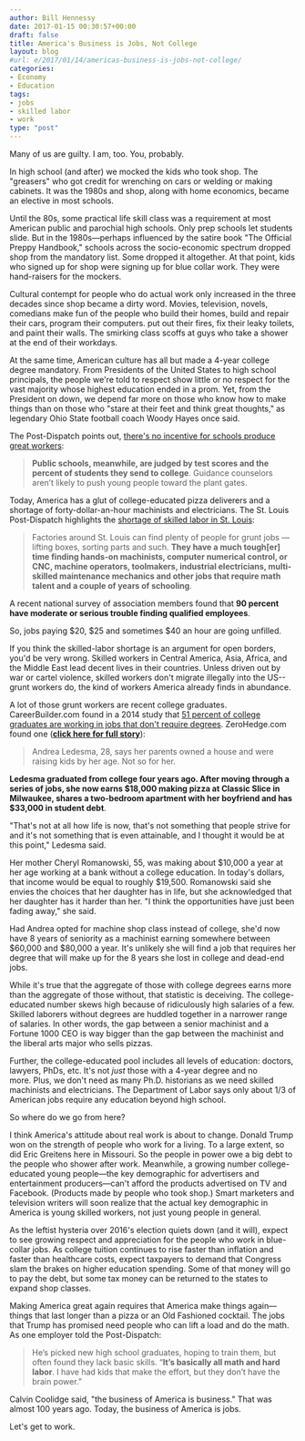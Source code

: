 ```yaml
---
author: Bill Hennessy
date: 2017-01-15 00:30:57+00:00
draft: false
title: America's Business is Jobs, Not College
layout: blog
#url: e/2017/01/14/americas-business-is-jobs-not-college/
categories:
- Economy
- Education
tags:
- jobs
- skilled labor
- work
type: "post"
---
```


Many of us are guilty. I am, too. You, probably.

In high school (and after) we mocked the kids who took shop. The "greasers" who got credit for wrenching on cars or welding or making cabinets. It was the 1980s and shop, along with home economics, became an elective in most schools.

Until the 80s, some practical life skill class was a requirement at most American public and parochial high schools. Only prep schools let students slide. But in the 1980s—perhaps influenced by the satire book "The Official Preppy Handbook," schools across the socio-economic spectrum dropped shop from the mandatory list. Some dropped it altogether. At that point, kids who signed up for shop were signing up for blue collar work. They were hand-raisers for the mockers.

Cultural contempt for people who do actual work only increased in the three decades since shop became a dirty word. Movies, television, novels, comedians make fun of the people who build their homes, build and repair their cars, program their computers. put out their fires, fix their leaky toilets, and paint their walls. The smirking class scoffs at guys who take a shower at the end of their workdays.

At the same time, American culture has all but made a 4-year college degree mandatory. From Presidents of the United States to high school principals, the people we're told to respect show little or no respect for the vast majority whose highest education ended in a prom. Yet, from the President on down, we depend far more on those who know how to make things than on those who "stare at their feet and think great thoughts," as legendary Ohio State football coach Woody Hayes once said.

The Post-Dispatch points out, [there's no incentive for schools produce great workers](https://www.stltoday.com/business/local/st-louis-area-factories-say-they-have-plenty-of-work/article_8a095652-4795-5244-a3e1-80da37d4bfa4.html):



> **Public schools, meanwhile, are judged by test scores and the percent of students they send to college**. Guidance counselors aren’t likely to push young people toward the plant gates.



Today, America has a glut of college-educated pizza deliverers and a shortage of forty-dollar-an-hour machinists and electricians. The St. Louis Post-Dispatch highlights the [shortage of skilled labor in St. Louis](https://www.stltoday.com/business/local/st-louis-area-factories-say-they-have-plenty-of-work/article_8a095652-4795-5244-a3e1-80da37d4bfa4.html):



> Factories around St. Louis can find plenty of people for grunt jobs — lifting boxes, sorting parts and such. **They have a much tough[er] time finding hands-on machinists, computer numerical control, or CNC, machine operators, toolmakers, industrial electricians, multi-skilled maintenance mechanics and other jobs that require math talent and a couple of years of schooling**.

A recent national survey of association members found that **90 percent have moderate or serious trouble finding qualified employees**.

So, jobs paying $20, $25 and sometimes $40 an hour are going unfilled.



If you think the skilled-labor shortage is an argument for open borders, you'd be very wrong. Skilled workers in Central America, Asia, Africa, and the Middle East lead decent lives in their countries. Unless driven out by war or cartel violence, skilled workers don't migrate illegally into the US--grunt workers do, the kind of workers America already finds in abundance.

A lot of those grunt workers are recent college graduates. CareerBuilder.com found in a 2014 study that [51 percent of college graduates are working in jobs that don't require degrees](https://www.careerbuilder.com/share/aboutus/pressreleasesdetail.aspx?sd=10/9/2014&siteid=cbpr&sc_cmp1=cb_pr846_&id=pr846&ed=10/9/2099). ZeroHedge.com found one ([**click here for full story**](https://www.zerohedge.com/news/2017-01-14/why-millennials-are-behind-they-earn-20-less-boomers-did-same-age)):



> Andrea Ledesma, 28, says her parents owned a house and were raising kids by her age. Not so for her.

**Ledesma graduated from college four years ago. After moving through a series of jobs, she now earns $18,000 making pizza at Classic Slice in Milwaukee, shares a two-bedroom apartment with her boyfriend and has $33,000 in student debt**.

"That's not at all how life is now, that's not something that people strive for and it's not something that is even attainable, and I thought it would be at this point," Ledesma said.

Her mother Cheryl Romanowski, 55, was making about $10,000 a year at her age working at a bank without a college education. In today's dollars, that income would be equal to roughly $19,500. Romanowski said she envies the choices that her daughter has in life, but she acknowledged that her daughter has it harder than her. "I think the opportunities have just been fading away," she said.



Had Andrea opted for machine shop class instead of college, she'd now have 8 years of seniority as a machinist earning somewhere between $60,000 and $80,000 a year. It's unlikely she will find a job that requires her degree that will make up for the 8 years she lost in college and dead-end jobs.

While it's true that the aggregate of those with college degrees earns more than the aggregate of those without, that statistic is deceiving. The college-educated number skews high because of ridiculously high salaries of a few. Skilled laborers without degrees are huddled together in a narrower range of salaries. In other words, the gap between a senior machinist and a Fortune 1000 CEO is way bigger than the gap between the machinist and the liberal arts major who sells pizzas.

Further, the college-educated pool includes all levels of education: doctors, lawyers, PhDs, etc. It's not _just_ those with a 4-year degree and no more. Plus, we don't need as many Ph.D. historians as we need skilled machinists and electricians. The Department of Labor says only about 1/3 of American jobs require any education beyond high school.

So where do we go from here?

I think America's attitude about real work is about to change. Donald Trump won on the strength of people who work for a living. To a large extent, so did Eric Greitens here in Missouri. So the people in power owe a big debt to the people who shower after work. Meanwhile, a growing number college-educated young people—the key demographic for advertisers and entertainment producers—can't afford the products advertised on TV and Facebook. (Products made by people who took shop.) Smart marketers and television writers will soon realize that the actual key demographic in America is young skilled workers, not just young people in general.

As the leftist hysteria over 2016's election quiets down (and it will), expect to see growing respect and appreciation for the people who work in blue-collar jobs. As college tuition continues to rise faster than inflation and faster than healthcare costs, expect taxpayers to demand that Congress slam the brakes on higher education spending. Some of that money will go to pay the debt, but some tax money can be returned to the states to expand shop classes.

Making America great again requires that America make things again—things that last longer than a pizza or an Old Fashioned cocktail. The jobs that Trump has promised need people who can lift a load and do the math. As one employer told the Post-Dispatch:



> He’s picked new high school graduates, hoping to train them, but often found they lack basic skills. “**It’s basically all math and hard labor**. I have had kids that make the effort, but they don’t have the brain power.”



Calvin Coolidge said, "the business of America is business." That was almost 100 years ago. Today, the business of America is jobs.

Let's get to work.
